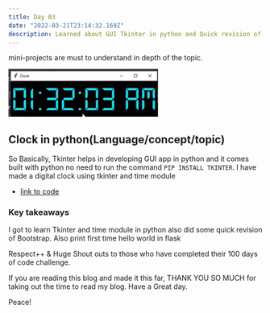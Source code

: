 ```yaml
---
title: Day 03
date: "2022-03-21T23:14:32.169Z"
description: Learned about GUI Tkinter in python and Quick revision of Bootstrap(frontend). | #100daysofcode
---
```


mini-projects are must to understand in depth of the topic.

![coding](./output.png)

## Clock in python(Language/concept/topic)

So Basically, Tkinter helps in developing GUI app in python and it comes built with python no need to run the command `PIP INSTALL TKINTER`. I have made a digital clock using tkinter and time module

- [link to code](https://github.com/jay-2000/lip.py/blob/main/clock.py)


### Key takeaways

I got to learn Tkinter and time module in python also did some quick revision of Bootstrap.
Also print first time hello world in flask




Respect++ & Huge Shout outs to those who have completed their 100 days of code challenge.

If you are reading this blog and made it this far, THANK YOU SO MUCH for taking out the time to read my blog. Have a Great day.

Peace!